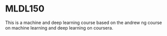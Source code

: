 # MLDL150
This is a machine and deep learning course based on the andrew ng course on machine learning and deep learning on coursera.
